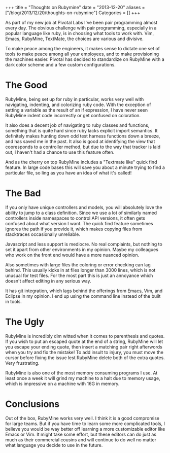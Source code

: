 +++
title = "Thoughts on Rubymine"
date = "2013-12-20"
aliases = ["/blog/2013/12/20/thoughts-on-rubymine"]
Categories = []
+++

As part of my new job at Pivotal Labs I've been pair programming almost
every day. The obvious challenge with pair programming, especially in a
popular language like ruby, is in choosing what tools to work with. Vim,
Emacs, RubyMine, TextMate, the choices are various and divisive.

To make peace among the engineers, it makes sense to dictate one set of
tools to make peace among all your employees, and to make provisioning
the machines easier. Pivotal has decided to standardize on RubyMine with
a dark color scheme and a few custom configurations.

# The Good #

RubyMine, being set up for ruby in particular, works very well with
navigating, indenting, and colorizing ruby code. With the exception of
setting a variable as the result of an if expression, I have never seen
RubyMine indent code incorrectly or get confused on coloration.

It also does a decent job of navigating to ruby classes and functions,
something that is quite hard since ruby lacks explicit import
semantics. It definitely makes hunting down odd test harness functions
down a breeze, and has saved me in the past. It also is good at
identifying the view that cooresponds to a controller method, but due to
the way that tracker is laid out, I haven't had a chance to use this
feature often.

And as the cherry on top RubyMine includes a "Textmate like" quick find
feature. In large code bases this will save you about a minute trying to
find a particular file, so ling as you have an idea of what it's called!

# The Bad #

If you only have unique controllers and models, you will absolutely love
the ability to jump to a class definition. Since we use a lot of
similarly named controllers inside namespaces to control API versions,
it often gets confused about what version I want. The quick find feature
sometimes ignores the path if you provide it, which makes copying files
from stacktraces occasionally unreliable.

Javascript and less support is mediocre. No real complaints, but nothing
to set it apart from other environments in my opinion. Maybe my
colleagues who work on the front end would have a more nuanced opinion.

Also sometimes with large files the coloring or error checking can lag
behind. This usually kicks in at files longer than 3000 lines, which is
not unusual for test files. For the most part this is just an annoyance
which doesn't affect editing in any serious way.

It has git integration, which lags behind the offerings from Emacs, Vim,
and Eclipse in my opinion. I end up using the command line instead of
the built in tools.

# The Ugly #

RubyMine is incredibly dim witted when it comes to parenthesis and
quotes. If you wish to put an escaped quote at the end of a string,
RubyMine will let you escape your ending quote, then insert a matching
pair right afterwords when you try and fix the mistake! To add insult to
injury, you must move the cursor before fixing the issue lest RubyMine
delete both of the extra quotes. Very frustrating.

RubyMine is also one of the most memory consuming programs I use. At
least once a week it will grind my machine to a halt due to memory
usage, which is impressive on a machine with 16G in memory.


# Conclusions  #

Out of the box, RubyMine works very well. I think it is a good
compromise for large teams. But if you have time to learn some more
complicated tools, I believe you would be way better off learning a more
customizable editor like Emacs or Vim. It might take some effort, but
these editors can do just as much as their commercial cousins and will
continue to do well no matter what language you decide to use in the
future.
